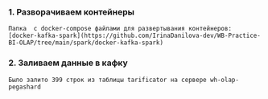 ### 1. Разворачиваем контейнеры 
    Папка  с docker-compose файлами для развертывания контейнеров: [docker-kafka-spark](https://github.com/IrinaDanilova-dev/WB-Practice-BI-OLAP/tree/main/spark/docker-kafka-spark)

### 2. Заливаем данные в кафку
    Было залито 399 строк из таблицы tarificator на сервере wh-olap-pegashard 
    